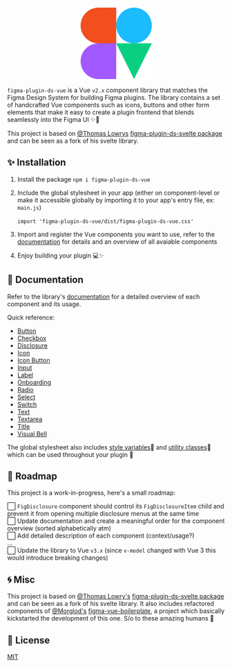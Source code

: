 <p align="center">
<img src="misc/hero.svg" height="165px"/>
</p>

`figma-plugin-ds-vue` is a Vue `v2.x` component library that matches the Figma Design System for building Figma plugins. The library contains a set of handcrafted Vue components such as icons, buttons and other form elements that make it easy to create a plugin frontend that blends seamlessly into the Figma UI ✨🌈

This project is based on [@Thomas Lowrys](https://github.com/thomas-lowry) [figma-plugin-ds-svelte package](https://github.com/thomas-lowry/figma-plugin-ds-svelte) and can be seen as a fork of his svelte library.

## ✨ Installation

1.  Install the package `npm i figma-plugin-ds-vue`

2.  Include the global stylesheet in your app (either on component-level or make it accessible globally by importing it to your app's entry file, ex: `main.js`)

    `import 'figma-plugin-ds-vue/dist/figma-plugin-ds-vue.css'`

3.  Import and register the Vue components you want to use, refer to the [documentation](https://figma-plugin-ds-vue.netlify.app/) for details and an overview of all avaiable components

4.  Enjoy building your plugin 💻✨

## 📝 Documentation

Refer to the library's [documentation](https://figma-plugin-ds-vue.netlify.app/docs/components.html) for a detailed overview of each component and its usage.

Quick reference:

-   [Button](https://figma-plugin-ds-vue.netlify.app/docs/components.html#button)
-   [Checkbox](https://figma-plugin-ds-vue.netlify.app/docs/components.html#checkbox)
-   [Disclosure](https://figma-plugin-ds-vue.netlify.app/docs/components.html#disclosure)
-   [Icon](https://figma-plugin-ds-vue.netlify.app/docs/components.html#icon)
-   [Icon Button](https://figma-plugin-ds-vue.netlify.app/docs/components.html#icon-button)
-   [Input](https://figma-plugin-ds-vue.netlify.app/docs/components.html#input)
-   [Label](https://figma-plugin-ds-vue.netlify.app/docs/components.html#label)
-   [Onboarding](https://figma-plugin-ds-vue.netlify.app/docs/components.html#onboarding)
-   [Radio](https://figma-plugin-ds-vue.netlify.app/docs/components.html#radio)
-   [Select](https://figma-plugin-ds-vue.netlify.app/docs/components.html#select)
-   [Switch](https://figma-plugin-ds-vue.netlify.app/docs/components.html#switch)
-   [Text](https://figma-plugin-ds-vue.netlify.app/docs/components.html#text)
-   [Textarea](https://figma-plugin-ds-vue.netlify.app/docs/components.html#textarea)
-   [Title](https://figma-plugin-ds-vue.netlify.app/docs/components.html#title)
-   [Visual Bell](https://figma-plugin-ds-vue.netlify.app/docs/components.html#visual-bell)

The global stylesheet also includes [style variables](https://figma-plugin-ds-vue.netlify.app/docs/style-variables.html)🎨 and [utility classes](https://figma-plugin-ds-vue.netlify.app/docs/style-utilities.html)🧰 which can be used throughout your plugin 🌈

## 🚧 Roadmap

This project is a work-in-progress, here's a small roadmap:

⬜ `FigDisclosure` component should control its `FigDisclosureItem` child and prevent it from opening multiple disclosure menus at the same time  
⬜ Update documentation and create a meaningful order for the component overview (sorted alphabetically atm)  
⬜ Add detailed description of each component (context/usage?)  
...  
⬜ Update the library to Vue `v3.x` (since `v-model` changed with Vue 3 this would introduce breaking changes)

## 🌀 Misc

This project is based on [@Thomas Lowry's](https://github.com/thomas-lowry) [figma-plugin-ds-svelte package](https://github.com/thomas-lowry/figma-plugin-ds-svelte) and can be seen as a fork of his svelte library. It also includes refactored components of [@Morglod's](https://github.com/Morglod) [figma-vue-boilerplate](https://github.com/Morglod/figma-vue-boilerplate), a project which basically kickstarted the development of this one. S/o to these amazing humans 👋

## 📝 License

[MIT](LICENSE)
